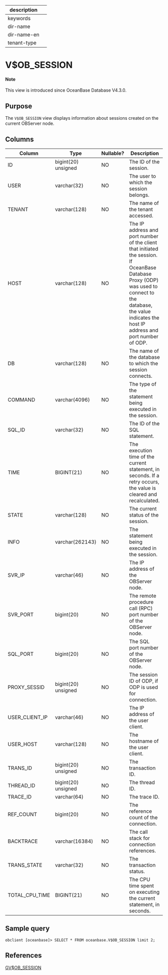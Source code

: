 | description ||
|---|---|
| keywords ||
| dir-name ||
| dir-name-en ||
| tenant-type ||

# V$OB_SESSION

<main id="notice" type='explain'>
<h4>Note</h4>
<p>This view is introduced since OceanBase Database V4.3.0. </p>
</main>

## Purpose

The `V$OB_SESSION` view displays information about sessions created on the current OBServer node.

## Columns

| **Column** | **Type** | **Nullable?** | **Description** |
| --- | --- | --- | --- |
| ID | bigint(20) unsigned | NO | The ID of the session. |
| USER | varchar(32) | NO | The user to which the session belongs. |
| TENANT | varchar(128) | NO | The name of the tenant accessed. |
| HOST | varchar(128) | NO | The IP address and port number of the client that initiated the session. If OceanBase Database Proxy (ODP) was used to connect to the database, the value indicates the host IP address and port number of ODP. |
| DB | varchar(128) | NO | The name of the database to which the session connects. |
| COMMAND | varchar(4096) | NO | The type of the statement being executed in the session. |
| SQL_ID | varchar(32) | NO | The ID of the SQL statement. |
| TIME | BIGINT(21) | NO | The execution time of the current statement, in seconds. If a retry occurs, the value is cleared and recalculated. |
| STATE | varchar(128) | NO | The current status of the session. |
| INFO | varchar(262143) | NO | The statement being executed in the session. |
| SVR_IP | varchar(46) | NO | The IP address of the OBServer node. |
| SVR_PORT | bigint(20) | NO | The remote procedure call (RPC) port number of the OBServer node. |
| SQL_PORT | bigint(20) | NO | The SQL port number of the OBServer node. |
| PROXY_SESSID | bigint(20) unsigned | NO | The session ID of ODP, if ODP is used for connection. |
| USER_CLIENT_IP | varchar(46) | NO | The IP address of the user client. |
| USER_HOST | varchar(128) | NO | The hostname of the user client. |
| TRANS_ID | bigint(20) unsigned | NO | The transaction ID. |
| THREAD_ID | bigint(20) unsigned | NO | The thread ID. |
| TRACE_ID | varchar(64) | NO | The trace ID. |
| REF_COUNT | bigint(20) | NO | The reference count of the connection. |
| BACKTRACE | varchar(16384) | NO | The call stack for connection references. |
| TRANS_STATE | varchar(32) | NO | The transaction status. |
| TOTAL_CPU_TIME | BIGINT(21) | NO | The CPU time spent on executing the current statement, in seconds. |

## Sample query

```shell
obclient [oceanbase]> SELECT * FROM oceanbase.V$OB_SESSION limit 2;
```

## References

[GV$OB_SESSION](17400.gv-ob_session-of-sys-tenant.md)